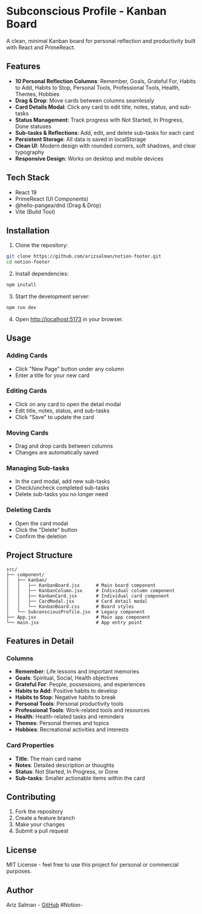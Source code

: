 # Subconscious Profile - Kanban Board

A clean, minimal Kanban board for personal reflection and productivity built with React and PrimeReact.

## Features

- **10 Personal Reflection Columns**: Remember, Goals, Grateful For, Habits to Add, Habits to Stop, Personal Tools, Professional Tools, Health, Themes, Hobbies
- **Drag & Drop**: Move cards between columns seamlessly
- **Card Details Modal**: Click any card to edit title, notes, status, and sub-tasks
- **Status Management**: Track progress with Not Started, In Progress, Done statuses
- **Sub-tasks & Reflections**: Add, edit, and delete sub-tasks for each card
- **Persistent Storage**: All data is saved in localStorage
- **Clean UI**: Modern design with rounded corners, soft shadows, and clear typography
- **Responsive Design**: Works on desktop and mobile devices

## Tech Stack

- React 19
- PrimeReact (UI Components)
- @hello-pangea/dnd (Drag & Drop)
- Vite (Build Tool)

## Installation

1. Clone the repository:

```bash
git clone https://github.com/arizsalman/notion-footer.git
cd notion-footer
```

2. Install dependencies:

```bash
npm install
```

3. Start the development server:

```bash
npm run dev
```

4. Open [http://localhost:5173](http://localhost:5173) in your browser.

## Usage

### Adding Cards

- Click "New Page" button under any column
- Enter a title for your new card

### Editing Cards

- Click on any card to open the detail modal
- Edit title, notes, status, and sub-tasks
- Click "Save" to update the card

### Moving Cards

- Drag and drop cards between columns
- Changes are automatically saved

### Managing Sub-tasks

- In the card modal, add new sub-tasks
- Check/uncheck completed sub-tasks
- Delete sub-tasks you no longer need

### Deleting Cards

- Open the card modal
- Click the "Delete" button
- Confirm the deletion

## Project Structure

```
src/
├── component/
│   ├── kanban/
│   │   ├── KanbanBoard.jsx      # Main board component
│   │   ├── KanbanColumn.jsx     # Individual column component
│   │   ├── KanbanCard.jsx       # Individual card component
│   │   ├── CardModal.jsx        # Card detail modal
│   │   └── KanbanBoard.css      # Board styles
│   └── SubconsciousProfile.jsx  # Legacy component
├── App.jsx                      # Main app component
└── main.jsx                     # App entry point
```

## Features in Detail

### Columns

- **Remember**: Life lessons and important memories
- **Goals**: Spiritual, Social, Health objectives
- **Grateful For**: People, possessions, and experiences
- **Habits to Add**: Positive habits to develop
- **Habits to Stop**: Negative habits to break
- **Personal Tools**: Personal productivity tools
- **Professional Tools**: Work-related tools and resources
- **Health**: Health-related tasks and reminders
- **Themes**: Personal themes and topics
- **Hobbies**: Recreational activities and interests

### Card Properties

- **Title**: The main card name
- **Notes**: Detailed description or thoughts
- **Status**: Not Started, In Progress, or Done
- **Sub-tasks**: Smaller actionable items within the card

## Contributing

1. Fork the repository
2. Create a feature branch
3. Make your changes
4. Submit a pull request

## License

MIT License - feel free to use this project for personal or commercial purposes.

## Author

Ariz Salman - [GitHub](https://github.com/arizsalman)
# N o t i o n -  
 